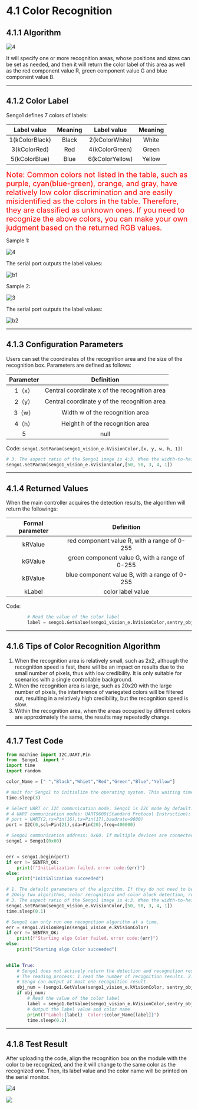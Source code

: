 # 4.1 Color Recognition

## 4.1.1 Algorithm

![4](./media/4.png)

It will specify one or more recognition areas, whose positions and sizes can be set as needed, and then it will return the color label of this area as well as the red component value R, green component value G and blue component value B.

---------------------

## 4.1.2 Color Label

Sengo1 defines 7 colors of labels:

|  Label value   | Meaning |   Label value   | Meaning |
| :------------: | :-----: | :-------------: | :-----: |
| 1(kColorBlack) |  Black  | 2(kColorWhite)  |  White  |
|  3(kColorRed)  |   Red   | 4(kColorGreen)  |  Green  |
| 5(kColorBlue)  |  Blue   | 6(kColorYellow) | Yellow  |

<span style="color:red;font-size:20px;">Note: Common colors not listed in the table, such as purple, cyan(blue-green), orange, and gray, have relatively low color discrimination and are easily misidentified as the colors in the table. Therefore, they are classified as unknown ones. If you need to recognize the above colors, you can make your own judgment based on the returned RGB values.</span>

Sample 1:

![4](./media/4.png)

The serial port outputs the label values:

![b1](./media/b1.png)

Sample 2:

![3](./media/3.png)

The serial port outputs the label values:

![b2](./media/b2.png)

-------------------------

## 4.1.3 Configuration Parameters

Users can set the coordinates of the recognition area and the size of the recognition box. Parameters are defined as follows:

| Parameter |                  Definition                  |
| :-------: | :------------------------------------------: |
|  1（x）   | Central coordinate x of the recognition area |
|  2（y）   | Central coordinate y of the recognition area |
|  3（w）   |       Width w of the recognition area        |
|  4（h）   |       Height h of the recognition area       |
|     5     |                     null                     |

Code: `sengo1.SetParam(sengo1_vision_e.kVisionColor,[x, y, w, h, 1])`

```python
# 3. The aspect ratio of the Sengo1 image is 4:3. When the width-to-height is set to 3:4, the recognition area is a square. When the width-to-height is set to 1:1, the recognition area is rectangular.
sengo1.SetParam(sengo1_vision_e.kVisionColor,[50, 50, 3, 4, 1])
```

---------------

## 4.1.4 Returned Values

When the main controller acquires the detection results, the algorithm will return the followings:

| Formal parameter |                   Definition                   |
| :--------------: | :--------------------------------------------: |
|     kRValue      |  red component value R, with a range of 0-255  |
|     kGValue      | green component value G, with a range of 0-255 |
|     kBValue      | blue component value B, with a range of 0-255  |
|      kLabel      |               color label value                |

Code:

```python
        # Read the value of the color label
        label = sengo1.GetValue(sengo1_vision_e.kVisionColor,sentry_obj_info_e.kLabel)
```

--------------------

## 4.1.6 Tips of Color Recognition Algorithm

1. When the recognition area is relatively small, such as 2x2, although the recognition speed is fast, there will be an impact on results due to the small number of pixels, thus with low credibility. It is only suitable for scenarios with a single controllable background.
2. When the recognition area is large, such as 20x20 with the large number of pixels, the interference of variegated colors will be filtered out, resulting in a relatively high credibility, but the recognition speed is slow.
3. Within the recognition area, when the areas occupied by different colors are approximately the same, the results may repeatedly change.

-----------------------

## 4.1.7 Test Code

```python
from machine import I2C,UART,Pin
from  Sengo1  import *
import time
import random

color_Name = [" ","Black","Whiet","Red","Green","Blue","Yellow"]

# Wait for Sengo1 to initialize the operating system. This waiting time cannot be removed to prevent the situation where the controller has already developed and sent instructions before Sengo1 has been fully initialized
time.sleep(3)

# Select UART or I2C communication mode. Sengo1 is I2C mode by default. You can change it by just pressing the mode button.
# 4 UART communication modes: UART9600(Standard Protocol Instruction); UART57600(Standard Protocol Instruction), UART115200(Standard Protocol Instruction); Simple9600(Simple Protocol Instruction)
# port = UART(2,rx=Pin(16),tx=Pin(17),baudrate=9600)
port = I2C(0,scl=Pin(21),sda=Pin(20),freq=400000)

# Sengo1 communication address: 0x60. If multiple devices are connected to the I2C bus, please avoid address conflicts.
sengo1 = Sengo1(0x60)


err = sengo1.begin(port)
if err != SENTRY_OK:
    print(f"Initialization failed，error code:{err}")
else:
    print("Initialization succeeded")

# 1. The default parameters of the algorithm. If they do not need to be changed, this line of code can be deleted
# 2Only two algorithms, color recognition and color block detection, require parameter settings.
# 3. The aspect ratio of the Sengo1 image is 4:3. When the width-to-height is set to 3:4, the recognition area is a square. When the width-to-height is set to 1:1, the recognition area is rectangular.
sengo1.SetParam(sengo1_vision_e.kVisionColor,[50, 50, 3, 4, 1])
time.sleep(0.1)

# Sengo1 can only run one recognition algorithm at a time.
err = sengo1.VisionBegin(sengo1_vision_e.kVisionColor)
if err != SENTRY_OK:
    print(f"Starting algo Color failed，error code:{err}")
else:
    print("Starting algo Color succeeded")

       
while True:   
    # Sengo1 does not actively return the detection and recognition results; it requires the main control board to send instructions for reading.
    # The reading process: 1.read the number of recognition results. 2.After receiving the instruction, Sengo1 will refresh the result data. 3.If the number of results is not zero, the board will then send instructions to read the relevant information. (Please be sure to build the program according to this process.)
    # Sengo can output at most one recognition result.
    obj_num = (sengo1.GetValue(sengo1_vision_e.kVisionColor, sentry_obj_info_e.kStatus))
    if obj_num:
        # Read the value of the color label
        label = sengo1.GetValue(sengo1_vision_e.kVisionColor,sentry_obj_info_e.kLabel)
        # Output the label value and color name
        print(f"Label:{label}  Color:{color_Name[label]}")
        time.sleep(0.2)
```

----------------

## 4.1.8 Test Result

After uploading the code, align the recognition box on the module with the color to be recognized, and the it will change to the same color as the recognized one. Then, its label value and the color name will be printed on the serial monitor.

![4](./media/4.png)

![](./media/b1.png)